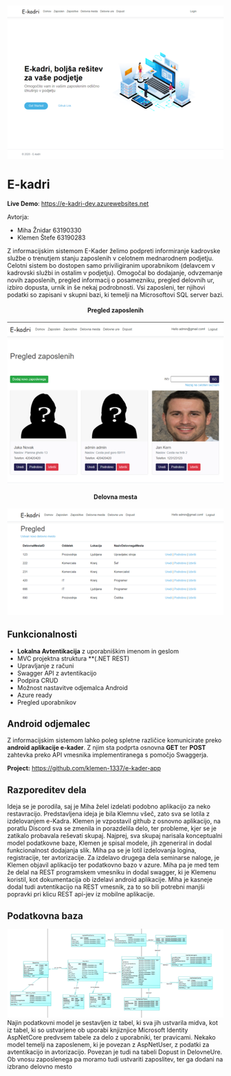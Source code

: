 ![](https://github.com/klemen-1337/e-kader/blob/master/web/wwwroot/Images/HomePage.PNG)

# E-kadri

**Live Demo**: https://e-kadri-dev.azurewebsites.net

Avtorja:
  - Miha Žnidar 63190330
  - Klemen Štefe 63190283

Z informacijskim sistemom E-Kader želimo podpreti informiranje kadrovske službe o trenutjem stanju zaposlenih v celotnem mednarodnem podjetju.
Celotni sistem bo dostopen samo priviligiranim uporabnikom (delavcem v kadrovski službi in ostalim v podjetju).
Omogočal bo dodajanje, odvzemanje novih zaposlenih, pregled informacij o posamezniku, pregled delovnih ur, izbiro dopusta, urnik in še nekaj podrobnosti.
Vsi zaposleni, ter njihovi podatki so zapisani v skupni bazi, ki temelji na Microsoftovi SQL server bazi.


<h4 align="center">Pregled zaposlenih</h4>

<img src="web/wwwroot/Images/Zaposleni.PNG">

<h4 align="center">Delovna mesta</h4>

<img src="web/wwwroot/Images/DelovnoMesto.PNG">

Funkcionalnosti
---------------

- **Lokalna Avtentikacija** z uporabniškim imenom in geslom
- MVC projektna struktura **(.NET REST)
- Upravljanje z računi
- Swagger API z avtentikacijo
- Podpira CRUD
- Možnost nastavitve odjemalca Android
- Azure ready
- Pregled uporabnikov

Android odjemalec
-----------------

Z informacijskim sistemom lahko poleg spletne različice komunicirate preko **android aplikacije e-kader**. Z njim sta podprta osnovna **GET**
ter **POST** zahtevka preko API vmesnika implementiranega s pomočjo Swaggerja.

**Project:** https://github.com/klemen-1337/e-kader-app

Razporeditev dela
-----------------

Ideja se je porodila, saj je Miha želel izdelati podobno aplikacijo za neko restavracijo. Predstavljena ideja je bila Klemnu všeč, zato sva se lotila z izdelovanjem e-Kadra.
Klemen je vzpostavil github z osnovno aplikacijo, na poratlu Discord sva se zmenila in porazdelila delo, ter probleme, kjer se je zatikalo probavala reševati skupaj.
Najprej, sva skupaj narisala konceptualni model podatkovne baze, Klemen je spisal modele, jih zgeneriral in dodal funkcionalnost dodajanja slik. Miha pa se je lotil izdelovanja logina, registracije, ter avtorizacije. Za izdelavo drugega dela seminarse naloge, je Klemen objavil aplikacijo ter podatkovno bazo v azure. Miha pa je med tem že delal na REST programskem vmesniku in dodal swagger, ki je Klemenu koristil, kot dokumentacija ob izdelavi android aplikacije. Miha je kasneje dodal tudi avtentikacijo na REST vmesnik, za to so bili potrebni manjši popravki pri klicu REST api-jev iz mobilne aplikacije.

Podatkovna baza
-----------------
<img src="web/wwwroot/Images/DB.PNG">
Najin podatkovni model je sestavljen iz tabel, ki sva jih ustvarila midva, kot iz tabel, ki so ustvarjene ob uporabi knjiznjice Microsoft Identity AspNetCore predvsem tabele za delo z uporabniki, ter pravicami. Nekako model temelji na zaposlenem, ki je povezan z AspNetUser, z podatki za avtentikacijo in avtorizacijo. Povezan je tudi na tabeli Dopust in DelovneUre. Ob vnosu zaposlenega pa moramo tudi ustvariti zaposlitev, ter ga dodani na izbrano delovno mesto


